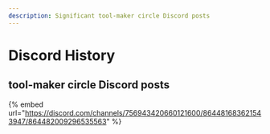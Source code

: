 ```yaml
---
description: Significant tool-maker circle Discord posts
---
```


# Discord History

## tool-maker circle Discord posts

{% embed url="https://discord.com/channels/756943420660121600/864481683621543947/864482009296535563" %}



